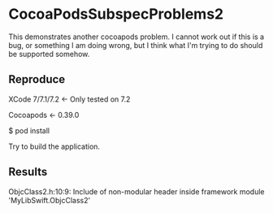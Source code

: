 # CocoaPodsSubspecProblems2
This demonstrates another cocoapods problem. I cannot work  out if this is a bug, or something I am doing wrong, but I think what I'm trying to do should be supported somehow.

## Reproduce

XCode 7/7.1/7.2 <- Only tested on 7.2

Cocoapods <- 0.39.0

$ pod install

Try to build the application.

## Results
ObjcClass2.h:10:9: Include of non-modular header inside framework module 'MyLibSwift.ObjcClass2'

